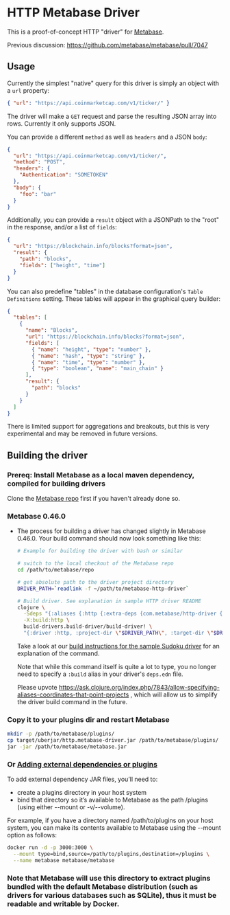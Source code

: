 # HTTP Metabase Driver

This is a proof-of-concept HTTP "driver" for [Metabase](https://metabase.com/).

Previous discussion: https://github.com/metabase/metabase/pull/7047

## Usage

Currently the simplest "native" query for this driver is simply an object with a `url` property:

```json
{ "url": "https://api.coinmarketcap.com/v1/ticker/" }
```

The driver will make a `GET` request and parse the resulting JSON array into rows. Currently it only supports JSON.

You can provide a different `method` as well as `headers` and a JSON `body`:

```json
{
  "url": "https://api.coinmarketcap.com/v1/ticker/",
  "method": "POST",
  "headers": {
    "Authentication": "SOMETOKEN"
  },
  "body": {
    "foo": "bar"
  }
}
```

Additionally, you can provide a `result` object with a JSONPath to the "root" in the response, and/or a list of `fields`:

```json
{
  "url": "https://blockchain.info/blocks?format=json",
  "result": {
    "path": "blocks",
    "fields": ["height", "time"]
  }
}
```

You can also predefine "tables" in the database configuration's `Table Definitions` setting. These tables will appear in the graphical query builder:

```json
{
  "tables": [
    {
      "name": "Blocks",
      "url": "https://blockchain.info/blocks?format=json",
      "fields": [
        { "name": "height", "type": "number" },
        { "name": "hash", "type": "string" },
        { "name": "time", "type": "number" },
        { "type": "boolean", "name": "main_chain" }
      ],
      "result": {
        "path": "blocks"
      }
    }
  ]
}
```

There is limited support for aggregations and breakouts, but this is very experimental and may be removed in future versions.

## Building the driver

### Prereq: Install Metabase as a local maven dependency, compiled for building drivers

Clone the [Metabase repo](https://github.com/metabase/metabase) first if you haven't already done so.

### Metabase 0.46.0

- The process for building a driver has changed slightly in Metabase 0.46.0. Your build command should now look
  something like this:

  ```sh
  # Example for building the driver with bash or similar

  # switch to the local checkout of the Metabase repo
  cd /path/to/metabase/repo

  # get absolute path to the driver project directory
  DRIVER_PATH=`readlink -f ~/path/to/metabase-http-driver`

  # Build driver. See explanation in sample HTTP driver README
  clojure \
    -Sdeps "{:aliases {:http {:extra-deps {com.metabase/http-driver {:local/root \"$DRIVER_PATH\"}}}}}"  \
    -X:build:http \
    build-drivers.build-driver/build-driver! \
    "{:driver :http, :project-dir \"$DRIVER_PATH\", :target-dir \"$DRIVER_PATH/target\"}"
  ```

  Take a look at our [build instructions for the sample Sudoku driver](https://github.com/metabase/sudoku-driver#build-it-updated-for-build-script-changes-in-metabase-0460) for an explanation of the command.

  Note that while this command itself is quite a lot to type, you no longer need to specify a `:build` alias in your
  driver's `deps.edn` file.

  Please upvote https://ask.clojure.org/index.php/7843/allow-specifying-aliases-coordinates-that-point-projects ,
  which will allow us to simplify the driver build command in the future.


### Copy it to your plugins dir and restart Metabase

```bash
mkdir -p /path/to/metabase/plugins/
cp target/uberjar/http.metabase-driver.jar /path/to/metabase/plugins/
jar -jar /path/to/metabase/metabase.jar
```

### Or [Adding external dependencies or plugins](https://www.metabase.com/docs/latest/installation-and-operation/running-metabase-on-docker#adding-external-dependencies-or-plugins)
To add external dependency JAR files, you’ll need to:

  - create a plugins directory in your host system
  - bind that directory so it’s available to Metabase as the path /plugins (using either --mount or -v/--volume). 

For example, if you have a directory named /path/to/plugins on your host system, you can make its contents available to Metabase using the --mount option as follows:

```bash
docker run -d -p 3000:3000 \
  --mount type=bind,source=/path/to/plugins,destination=/plugins \
  --name metabase metabase/metabase
```
    
### Note that Metabase will use this directory to extract plugins bundled with the default Metabase distribution (such as drivers for various databases such as SQLite), thus it must be readable and writable by Docker.
